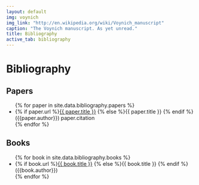 ```yaml
---
layout: default
img: voynich
img_link: "http://en.wikipedia.org/wiki/Voynich_manuscript"
caption: "The Voynich manuscript. As yet unread."
title: Bibliography
active_tab: bibliography
---
```


# Bibliography

## Papers

<ul>
{% for paper in site.data.bibliography.papers %}
    <li>
        {% if paper.url %}<a href="{{ paper.url }}">{{ paper.title }}</a>
        {% else %}{{ paper.title }}
        {% endif %}    
        ({{paper.author}}) paper.citation
    </li>
{% endfor %}
</ul>

## Books

<ul>
{% for book in site.data.bibliography.books %}
    <li>
        {% if book.url %}<a href="{{ book.url }}">{{ book.title }}</a>
        {% else %}{{ book.title }}
        {% endif %}    
        ({{book.author}})
    </li>
{% endfor %}
</ul>

